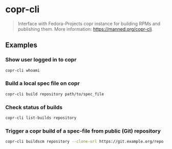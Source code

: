 # copr-cli

> Interface with Fedora-Projects copr instance for building RPMs and publishing them. More information: <https://manned.org/copr-cli>.

## Examples

### Show user logged in to copr

```bash
copr-cli whoami
```

### Build a local spec file on copr

```bash
copr-cli build repository path/to/spec_file
```

### Check status of builds

```bash
copr-cli list-builds repository
```

### Trigger a copr build of a spec-file from public (Git) repository

```bash
copr-cli buildscm repository --clone-url https://git.example.org/repo --spec spec_file_name
```
